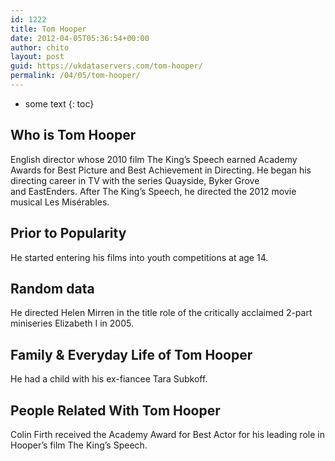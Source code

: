 ```yaml
---
id: 1222
title: Tom Hooper
date: 2012-04-05T05:36:54+00:00
author: chito
layout: post
guid: https://ukdataservers.com/tom-hooper/
permalink: /04/05/tom-hooper/
---
```


* some text
{: toc}
          
          
## Who is  Tom Hooper
                  
                  
                  
English director whose 2010 film The King&#8217;s Speech earned Academy Awards for Best Picture and Best Achievement in Directing. He began his directing career in TV with the series Quayside, Byker Grove and EastEnders. After The King&#8217;s Speech, he directed the 2012 movie musical Les Misérables.
                  
                
                
                
## Prior to Popularity 
                  
                  
                  
He started entering his films into youth competitions at age 14.
                  
                
                
                
## Random data 
                  
                  
                  
He directed Helen Mirren in the title role of the critically acclaimed 2-part miniseries Elizabeth I in 2005.
                  
                
                
                
## Family & Everyday Life of Tom Hooper
                  
                  
                  
He had a child with his ex-fiancee Tara Subkoff.
                  
                
                
                
## People Related With  Tom Hooper
                  
                  
                  
Colin Firth received the Academy Award for Best Actor for his leading role in Hooper&#8217;s film The King&#8217;s Speech.
                  
                
              
            
          
          
          
    
    
  
